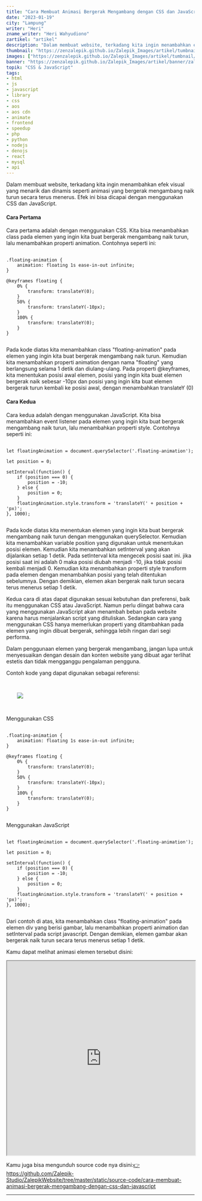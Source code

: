 ```yaml
---
title: "Cara Membuat Animasi Bergerak Mengambang dengan CSS dan JavaScript"
date: "2023-01-19"
city: "Lampung"
writer: "Heri"
zname_writer: "Heri Wahyudiono"
zartikel: "artikel"
description: "Dalam membuat website, terkadang kita ingin menambahkan efek visual yang menarik dan dinamis seperti animasi yang bergerak mengambang naik turun secara terus menerus. Efek ini bisa dicapai dengan menggunakan CSS dan JavaScript"
thumbnail: "https://zenzalepik.github.io/Zalepik_Images/artikel/tumbnail/zalepik_banner_cara membuat animasi bergerak mengambang dengan css dan javascript.png"
images: ["https://zenzalepik.github.io/Zalepik_Images/artikel/tumbnail/zalepik_banner_cara membuat animasi bergerak mengambang dengan css dan javascript.png"]
banner: "https://zenzalepik.github.io/Zalepik_Images/artikel/banner/zalepik_thumbnail_cara membuat animasi bergerak mengambang dengan css dan javascript.png"
topik: "CSS & JavaScript"
tags: 
- html
- js
- javascript
- library
- css
- aos
- aos cdn
- animate
- frontend
- speedup
- php
- python
- nodejs
- denojs
- react
- mysql
- api
---
```


Dalam membuat website, terkadang kita ingin menambahkan efek visual yang menarik dan dinamis seperti animasi yang bergerak mengambang naik turun secara terus menerus. Efek ini bisa dicapai dengan menggunakan CSS dan JavaScript.

<div class="zbarisbaru"></div>

#### Cara Pertama
Cara pertama adalah dengan menggunakan CSS. Kita bisa menambahkan class pada elemen yang ingin kita buat bergerak mengambang naik turun, lalu menambahkan properti animation. Contohnya seperti ini:

<pre class="language-css">
    <code class="language-css">
.floating-animation {
    animation: floating 1s ease-in-out infinite;
}

@keyframes floating {
    0% {
        transform: translateY(0);
    }
    50% {
        transform: translateY(-10px);
    }
    100% {
        transform: translateY(0);
    }
}
    </code>
</pre>

Pada kode diatas kita menambahkan class "floating-animation" pada elemen yang ingin kita buat bergerak mengambang naik turun. Kemudian kita menambahkan properti animation dengan nama "floating" yang berlangsung selama 1 detik dan diulang-ulang. Pada properti @keyframes, kita menentukan posisi awal elemen, posisi yang ingin kita buat elemen bergerak naik sebesar -10px dan posisi yang ingin kita buat elemen bergerak turun kembali ke posisi awal, dengan menambahkan translateY (0)

#### Cara Kedua

Cara kedua adalah dengan menggunakan JavaScript. Kita bisa menambahkan event listener pada elemen yang ingin kita buat bergerak mengambang naik turun, lalu menambahkan properti style. Contohnya seperti ini:

<pre class="language-javascript">
  <code class="language-javascript">
let floatingAnimation = document.querySelector('.floating-animation');

let position = 0;

setInterval(function() {
    if (position === 0) {
        position = -10;
    } else {
        position = 0;
    }
    floatingAnimation.style.transform = 'translateY(' + position + 'px)';
}, 1000);
  </code>
</pre>

Pada kode diatas kita menentukan elemen yang ingin kita buat bergerak mengambang naik turun dengan menggunakan querySelector. Kemudian kita menambahkan variable position yang digunakan untuk menentukan posisi elemen. Kemudian kita menambahkan setInterval yang akan dijalankan setiap 1 detik. Pada setInterval kita mengecek posisi saat ini. jika posisi saat ini adalah 0 maka posisi diubah menjadi -10, jika tidak posisi kembali menjadi 0. Kemudian kita menambahkan properti style transform pada elemen dengan menambahkan posisi yang telah ditentukan sebelumnya. Dengan demikian, elemen akan bergerak naik turun secara terus menerus setiap 1 detik.

<div class="zbarisbaru"></div>

Kedua cara di atas dapat digunakan sesuai kebutuhan dan preferensi, baik itu menggunakan CSS atau JavaScript. Namun perlu diingat bahwa cara yang menggunakan JavaScript akan menambah beban pada website karena harus menjalankan script yang dituliskan. Sedangkan cara yang menggunakan CSS hanya memerlukan properti yang ditambahkan pada elemen yang ingin dibuat bergerak, sehingga lebih ringan dari segi performa.

<div class="zbarisbaru"></div>

Dalam penggunaan elemen yang bergerak mengambang, jangan lupa untuk menyesuaikan dengan desain dan konten website yang dibuat agar terlihat estetis dan tidak mengganggu pengalaman pengguna.

<div class="zbarisbaru"></div>

Contoh kode yang dapat digunakan sebagai referensi:

<pre class="language-html">
    <code class="language-html">
<div class="floating-animation">
    <img src="element.png">
</div>
    </code>
</pre>

Menggunakan CSS
<pre class="language-css">
    <code class="language-css">
.floating-animation {
    animation: floating 1s ease-in-out infinite;
}

@keyframes floating {
    0% {
        transform: translateY(0);
    }
    50% {
        transform: translateY(-10px);
    }
    100% {
        transform: translateY(0);
    }
}
    </code>
</pre>

Menggunakan JavaScript
<pre class="language-javascript">
  <code class="language-javascript">
let floatingAnimation = document.querySelector('.floating-animation');

let position = 0;

setInterval(function() {
    if (position === 0) {
        position = -10;
    } else {
        position = 0;
    }
    floatingAnimation.style.transform = 'translateY(' + position + 'px)';
}, 1000);
  </code>
</pre>

Dari contoh di atas, kita menambahkan class "floating-animation" pada elemen div yang berisi gambar, lalu menambahkan properti animation dan setInterval pada script javascript. Dengan demikian, elemen gambar akan bergerak naik turun secara terus menerus setiap 1 detik.

<div class="zbarisbaru"></div>

Kamu dapat melihat animasi elemen tersebut disini:
<iframe src="https://zalepik-studio.github.io/ZalepikWebsite/static/source-code/cara-membuat-animasi-bergerak-mengambang-dengan-css-dan-javascript" width="100%" height="520px">
</iframe>

<div class="zbarisbaru"></div>

Kamu juga bisa mengunduh source code nya disini:<a class="text-blue-600 italic" href="https://github.com/Zalepik-Studio/ZalepikWebsite/tree/master/static/source-code/cara-membuat-animasi-bergerak-mengambang-dengan-css-dan-javascript" target="_blank">👉https://github.com/Zalepik-Studio/ZalepikWebsite/tree/master/static/source-code/cara-membuat-animasi-bergerak-mengambang-dengan-css-dan-javascript</a>


<div class="zbarisbaru"></div>
<div class="zbarisbaru"></div>

---